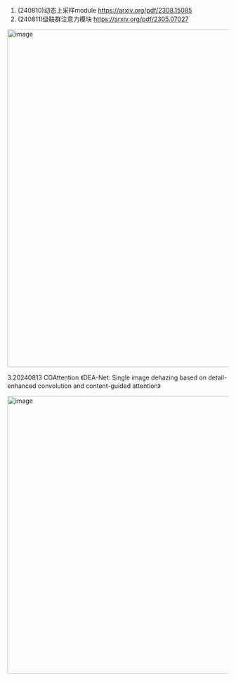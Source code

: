 
1. (240810)动态上采样module  https://arxiv.org/pdf/2308.15085
2. (240811)级联群注意力模块  https://arxiv.org/pdf/2305.07027

<img width="769" alt="image" src="https://github.com/user-attachments/assets/02efa497-f0ec-4d49-9582-4c64dd73df2d">

3.20240813 CGAttention 《DEA-Net: Single image dehazing based on detail-enhanced convolution and content-guided attention》

<img width="632" alt="image" src="https://github.com/user-attachments/assets/d63d5700-9984-4bcf-9cce-42942aa4bd12">
